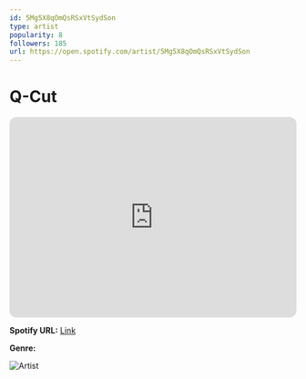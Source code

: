 ```yaml
---
id: 5Mg5X8qOmQsRSxVtSydSon
type: artist
popularity: 8
followers: 185
url: https://open.spotify.com/artist/5Mg5X8qOmQsRSxVtSydSon
---
```

# Q-Cut

<iframe style="border-radius:12px" src="https://open.spotify.com/embed/artist/5Mg5X8qOmQsRSxVtSydSon" width="100%" height="352" frameBorder="0" allowfullscreen="" allow="autoplay; clipboard-write; encrypted-media; fullscreen; picture-in-picture" loading="lazy"></iframe>

**Spotify URL:** [Link](https://open.spotify.com/artist/5Mg5X8qOmQsRSxVtSydSon)

**Genre:** 

![Artist](https://i.scdn.co/image/ab6761610000e5eb74de86bd4fc65fb1e54d5815)
